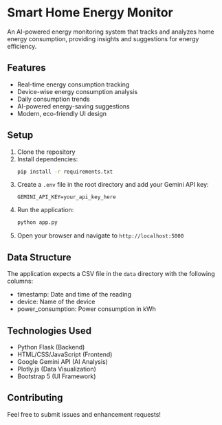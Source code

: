 # Smart Home Energy Monitor

An AI-powered energy monitoring system that tracks and analyzes home energy consumption, providing insights and suggestions for energy efficiency.

## Features

- Real-time energy consumption tracking
- Device-wise energy consumption analysis
- Daily consumption trends
- AI-powered energy-saving suggestions
- Modern, eco-friendly UI design

## Setup

1. Clone the repository
2. Install dependencies:
   ```bash
   pip install -r requirements.txt
   ```
3. Create a `.env` file in the root directory and add your Gemini API key:
   ```
   GEMINI_API_KEY=your_api_key_here
   ```
4. Run the application:
   ```bash
   python app.py
   ```
5. Open your browser and navigate to `http://localhost:5000`

## Data Structure

The application expects a CSV file in the `data` directory with the following columns:
- timestamp: Date and time of the reading
- device: Name of the device
- power_consumption: Power consumption in kWh

## Technologies Used

- Python Flask (Backend)
- HTML/CSS/JavaScript (Frontend)
- Google Gemini API (AI Analysis)
- Plotly.js (Data Visualization)
- Bootstrap 5 (UI Framework)

## Contributing

Feel free to submit issues and enhancement requests! 